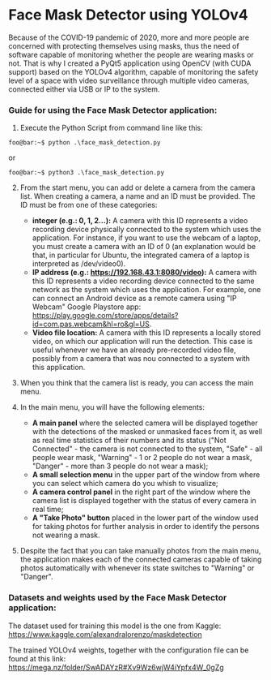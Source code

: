 # Face Mask Detector using YOLOv4
Because of the COVID-19 pandemic of 2020, more and more people are concerned with protecting themselves using masks, thus the need of software capable of monitoring whether the people are wearing masks or not. That is why I created a PyQt5 application using OpenCV (with CUDA support) based on the YOLOv4 algorithm, capable of monitoring the safety level of a space with video surveillance through multiple video cameras, connected either via USB or IP to the system.

### Guide for using the Face Mask Detector application:

1. Execute the Python Script from command line like this:
```console
foo@bar:~$ python .\face_mask_detection.py
```
or
```console
foo@bar:~$ python3 .\face_mask_detection.py
```

2. From the start menu, you can add or delete a camera from the camera list. When creating a camera, a name and an ID must be provided. The ID must be from one of these categories:
    - **integer (e.g.: 0, 1, 2...):** A camera with this ID represents a video recording device physically connected to the system which uses the application. For instance, if you want to use the webcam of a laptop, you must create a camera with an ID of 0 (an explanation would be that, in particular for Ubuntu, the integrated camera of a laptop is interpreted as /dev/video0).
    - **IP address (e.g.: https://192.168.43.1:8080/video):** A camera with this ID represents a video recording device connected to the same network as the system which uses the application. For example, one can connect an Android device as a remote camera using "IP Webcam" Google Playstore app: https://play.google.com/store/apps/details?id=com.pas.webcam&hl=ro&gl=US.
    - **Video file location:** A camera with this ID represents a locally stored video, on which our application will run the detection. This case is useful whenever we have an already pre-recorded video file, possibly from a camera that was nou connected to a system with this application.
    
3. When you think that the camera list is ready, you can access the main menu.

4. In the main menu, you will have the following elements: 
    - **A main panel** where the selected camera will be displayed together with the detections of the masked or unmasked faces from it, as well as real time statistics of their numbers and its status ("Not Connected" - the camera is not connected to the system, "Safe" - all people wear mask, "Warning" - 1 or 2 people do not wear a mask, "Danger" - more than 3 people do not wear a mask);
    - **A small selection menu** in the upper part of the window from where you can select which camera do you whish to visualize;
    - **A camera control panel** in the right part of the window where the camera list is displayed together with the status of every camera in real time;
    - **A "Take Photo" button** placed in the lower part of the window used for taking photos for further analysis in order to identify the persons not wearing a mask.
    
5. Despite the fact that you can take manually photos from the main menu, the application makes each of the connected cameras capable of taking photos automatically with whenever its state switches to "Warning" or "Danger".


### Datasets and weights used by the Face Mask Detector application:
The dataset used for training this model is the one from Kaggle: https://www.kaggle.com/alexandralorenzo/maskdetection

The trained YOLOv4 weights, together with the configuration file can be found at this link: https://mega.nz/folder/SwADAYzR#Xv9Wz6wjW4iYpfx4W_0gZg
